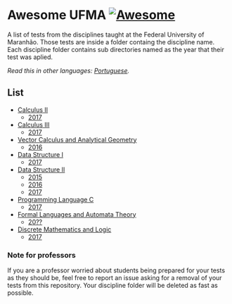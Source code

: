 # Awesome UFMA [![Awesome](https://awesome.re/badge.svg)](https://awesome.re)
A list of tests from the disciplines taught at the Federal University of Maranhão.
Those tests are inside a folder containg the discipline name. Each discipline folder contains sub directories named as the year that their test was aplied.

*Read this in other languages: [Portuguese](README.pt-br.md).*

## List
- [Calculus II](https://github.com/Marcos-Costa/awesome-ufma/tree/master/Calculo%20II/)
	- [2017](https://github.com/Marcos-Costa/awesome-ufma/tree/master/Calculo%20II/2017/)
- [Calculus III](https://github.com/Marcos-Costa/awesome-ufma/tree/master/Calculo%20III/)
	- [2017](https://github.com/Marcos-Costa/awesome-ufma/tree/master/Calculo%20III/2017/)
- [Vector Calculus and Analytical Geometry](https://github.com/Marcos-Costa/awesome-ufma/tree/master/Calculo%20Vetorial)
	- [2016](https://github.com/Marcos-Costa/awesome-ufma/tree/master/Calculo%20Vetorial/2016/)
- [Data Structure I](https://github.com/Marcos-Costa/awesome-ufma/tree/master/Estrutura%20de%20Dados%20I)
	- [2017](https://github.com/Marcos-Costa/awesome-ufma/tree/master/Estrutura%20de%20Dados%20I/2017/)
- [Data Structure II](https://github.com/Marcos-Costa/awesome-ufma/tree/master/Estrutura%20de%20Dados%20II)
	- [2015](https://github.com/Marcos-Costa/awesome-ufma/tree/master/Estrutura%20de%20Dados%20II/2015/test%201)
	- [2016](https://github.com/Marcos-Costa/awesome-ufma/tree/master/Estrutura%20de%20Dados%20II/2016/test%201)
	- [2017](https://github.com/Marcos-Costa/awesome-ufma/tree/master/Estrutura%20de%20Dados%20II/2017/test%201)
- [Programming Language C](https://github.com/Marcos-Costa/awesome-ufma/tree/master/Linguagem%20de%20Programa%C3%A7%C3%A3o)
	- [2017](https://github.com/Marcos-Costa/awesome-ufma/tree/master/Linguagem%20de%20Programa%C3%A7%C3%A3o/2017/)
- [Formal Languages and Automata Theory](https://github.com/Marcos-Costa/awesome-ufma/tree/master/Linguagens%20Formais%20e%20Automatos)
	- [20??](https://github.com/Marcos-Costa/awesome-ufma/tree/master/Linguagens%20Formais%20e%20Automatos)
- [Discrete Mathematics and Logic](https://github.com/Marcos-Costa/awesome-ufma/tree/master/Matematica%20Discreta%20e%20Logica)
	- [2017](https://github.com/Marcos-Costa/awesome-ufma/tree/master/Matematica%20Discreta%20e%20Logica/2017/)


### Note for professors 
If you are a professor worried about students being prepared for your tests as they should be, feel free to report an issue asking for a removal of your tests from this repository. Your discipline folder will be deleted as fast as possible.


